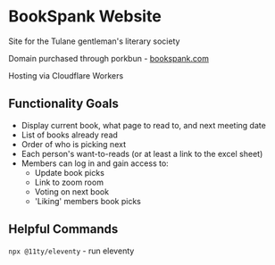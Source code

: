 # BookSpank Website

Site for the Tulane gentleman's literary society

Domain purchased through porkbun - [bookspank.com](https://bookspank.com)

Hosting via Cloudflare Workers

## Functionality Goals
- Display current book, what page to read to, and next meeting date
- List of books already read
- Order of who is picking next
- Each person's want-to-reads (or at least a link to the excel sheet)
- Members can log in and gain access to:
    - Update book picks
    - Link to zoom room
    - Voting on next book
    - 'Liking' members book picks   

## Helpful Commands
`npx @11ty/eleventy` - run eleventy
